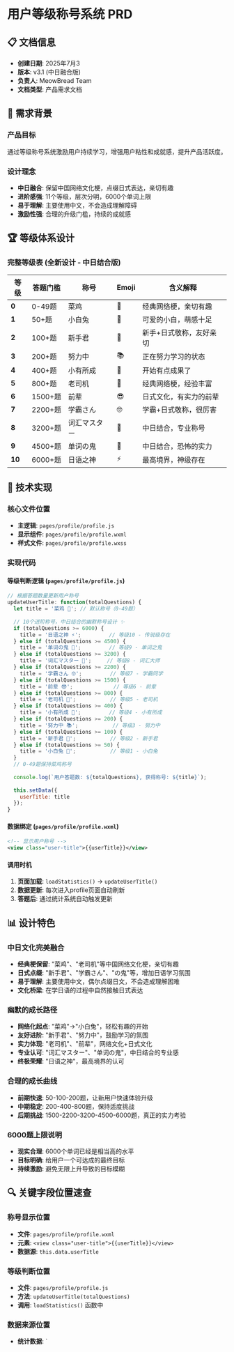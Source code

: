 # 用户等级称号系统 PRD

## 📋 文档信息
- **创建日期**: 2025年7月3
- **版本**: v3.1 (中日融合版)
- **负责人**: MeowBread Team
- **文档类型**: 产品需求文档

## 🎯 需求背景

### 产品目标
通过等级称号系统激励用户持续学习，增强用户粘性和成就感，提升产品活跃度。

### 设计理念
- **中日融合**: 保留中国网络文化梗，点缀日式表达，亲切有趣
- **进阶感强**: 11个等级，层次分明，6000个单词上限
- **易于理解**: 主要使用中文，不会造成理解障碍
- **激励性强**: 合理的升级门槛，持续的成就感

## 🏆 等级体系设计

### 完整等级表 (全新设计 - 中日结合版)

| 等级 | 答题门槛 | 称号 | Emoji | 含义解释 |
|------|----------|------|-------|----------|
| **0** | 0-49题 | 菜鸡 | 🐣 | 经典网络梗，亲切有趣 |
| **1** | 50+题 | 小白兔 | 🐰 | 可爱的小白，萌感十足 |
| **2** | 100+题 | 新手君 | 🌱 | 新手+日式敬称，友好亲切 |
| **3** | 200+题 | 努力中 | 📚 | 正在努力学习的状态 |
| **4** | 400+题 | 小有所成 | 🚀 | 开始有点成果了 |
| **5** | 800+题 | 老司机 | 🚗 | 经典网络梗，经验丰富 |
| **6** | 1500+题 | 前辈 | 😎 | 日式文化，有实力的前辈 |
| **7** | 2200+题 | 学霸さん | 🤓 | 学霸+日式敬称，很厉害 |
| **8** | 3200+题 | 词汇マスター | 👑 | 中日结合，专业称号 |
| **9** | 4500+题 | 单词の鬼 | 👹 | 中日结合，恐怖的实力 |
| **10** | 6000+题 | 日语之神 | ⚡ | 最高境界，神级存在 |

## 🔧 技术实现

### 核心文件位置
- **主逻辑**: `pages/profile/profile.js`
- **显示组件**: `pages/profile/profile.wxml`
- **样式文件**: `pages/profile/profile.wxss`

### 实现代码

#### 等级判断逻辑 (`pages/profile/profile.js`)
```javascript
// 根据答题数量更新用户称号
updateUserTitle: function(totalQuestions) {
  let title = '菜鸡 🐣'; // 默认称号（0-49题）
  
  // 10个进阶称号，中日结合的幽默称号设计 ✨
  if (totalQuestions >= 6000) {
    title = '日语之神 ⚡';         // 等级10 - 传说级存在
  } else if (totalQuestions >= 4500) {
    title = '单词の鬼 👹';         // 等级9 - 单词之鬼
  } else if (totalQuestions >= 3200) {
    title = '词汇マスター 👑';     // 等级8 - 词汇大师
  } else if (totalQuestions >= 2200) {
    title = '学霸さん 🤓';         // 等级7 - 学霸同学
  } else if (totalQuestions >= 1500) {
    title = '前辈 😎';             // 等级6 - 前辈
  } else if (totalQuestions >= 800) {
    title = '老司机 🚗';           // 等级5 - 老司机
  } else if (totalQuestions >= 400) {
    title = '小有所成 🚀';         // 等级4 - 小有所成
  } else if (totalQuestions >= 200) {
    title = '努力中 📚';           // 等级3 - 努力中
  } else if (totalQuestions >= 100) {
    title = '新手君 🌱';           // 等级2 - 新手君
  } else if (totalQuestions >= 50) {
    title = '小白兔 🐰';           // 等级1 - 小白兔
  }
  // 0-49题保持菜鸡称号
  
  console.log(`用户答题数: ${totalQuestions}, 获得称号: ${title}`);
  
  this.setData({
    userTitle: title
  });
}
```

#### 数据绑定 (`pages/profile/profile.wxml`)
```xml
<!-- 显示用户称号 -->
<view class="user-title">{{userTitle}}</view>
```

#### 调用时机
1. **页面加载**: `loadStatistics()` → `updateUserTitle()`
2. **数据更新**: 每次进入profile页面自动刷新
3. **答题后**: 通过统计系统自动触发更新

## 📊 设计特色

### 中日文化完美融合
- **经典梗保留**: "菜鸡"、"老司机"等中国网络文化梗，亲切有趣
- **日式点缀**: "新手君"、"学霸さん"、"の鬼"等，增加日语学习氛围
- **易于理解**: 主要使用中文，偶尔点缀日文，不会造成理解困难
- **文化桥梁**: 在学日语的过程中自然接触日式表达

### 幽默的成长路径
- **网络化起点**: "菜鸡"→"小白兔"，轻松有趣的开始
- **友好进阶**: "新手君"、"努力中"，鼓励学习的氛围
- **实力体现**: "老司机"、"前辈"，网络文化+日式文化
- **专业认可**: "词汇マスター"、"单词の鬼"，中日结合的专业感
- **终极荣耀**: "日语之神"，最高境界的认可

### 合理的成长曲线
- **前期快速**: 50-100-200题，让新用户快速体验升级
- **中期稳定**: 200-400-800题，保持适度挑战
- **后期挑战**: 1500-2200-3200-4500-6000题，真正的实力考验

### 6000题上限说明
- **现实合理**: 6000个单词已经是相当高的水平
- **目标明确**: 给用户一个可达成的最终目标
- **持续激励**: 避免无限上升导致的目标模糊

## 🔍 关键字段位置速查

### 称号显示位置
- **文件**: `pages/profile/profile.wxml`
- **元素**: `<view class="user-title">{{userTitle}}</view>`
- **数据源**: `this.data.userTitle`

### 等级判断位置
- **文件**: `pages/profile/profile.js`
- **方法**: `updateUserTitle(totalQuestions)`
- **调用**: `loadStatistics()` 函数中

### 数据来源位置
- **统计数据**: `